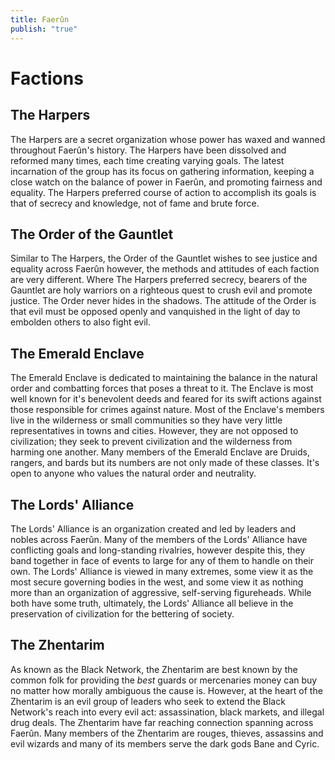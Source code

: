 ```yaml
---
title: Faerûn
publish: "true"
---
```


# Factions

## The Harpers
The Harpers are a secret organization whose power has waxed and wanned throughout Faerûn's history. The Harpers have been dissolved and reformed many times, each time creating varying goals. The latest incarnation of the group has its focus on gathering information, keeping a close watch on the balance of power in Faerûn, and promoting fairness and equality. The Harpers preferred course of action to accomplish its goals is that of secrecy and knowledge, not of fame and brute force.

## The Order of the Gauntlet
Similar to The Harpers, the Order of the Gauntlet wishes to see justice and equality across Faerûn however, the methods and attitudes of each faction are very different. Where The Harpers preferred secrecy, bearers of the Gauntlet are holy warriors on a righteous quest to crush evil and promote justice. The Order never hides in the shadows. The attitude of the Order is that evil must be opposed openly and vanquished in the light of day to embolden others to also fight evil.

## The Emerald Enclave
The Emerald Enclave is dedicated to maintaining the balance in the natural order and combatting forces that poses a threat to it. The Enclave is most well known for it's benevolent deeds and feared for its swift actions against those responsible for crimes against nature. Most of the Enclave's members live in the wilderness or small communities so they have very little representatives in towns and cities. However, they are not opposed to civilization; they seek to prevent civilization and the wilderness from harming one another. Many members of the Emerald Enclave are Druids, rangers, and bards but its numbers are not only made of these classes. It's open to anyone who values the natural order and neutrality.

## The Lords' Alliance
The Lords' Alliance is an organization created and led by leaders and nobles across Faerûn. Many of the members of the Lords' Alliance have conflicting goals and long-standing rivalries, however despite this, they band together in face of events to large for any of them to handle on their own. The Lords' Alliance is viewed in many extremes, some view it as the most secure governing bodies in the west, and some view it as nothing more than an organization of aggressive, self-serving figureheads. While both have some truth, ultimately, the Lords' Alliance all believe in the preservation of civilization for the bettering of society.

## The Zhentarim
As known as the Black Network, the Zhentarim are best known by the common folk for providing the *best* guards or mercenaries money can buy no matter how morally ambiguous the cause is. However, at the heart of the Zhentarim is an evil group of leaders who seek to extend the Black Network's  reach into every evil act: assassination, black markets, and illegal drug deals. The Zhentarim have far reaching connection spanning across Faerûn. Many members of the Zhentarim are rouges, thieves, assassins and evil wizards and many of its members serve the dark gods Bane and Cyric.
